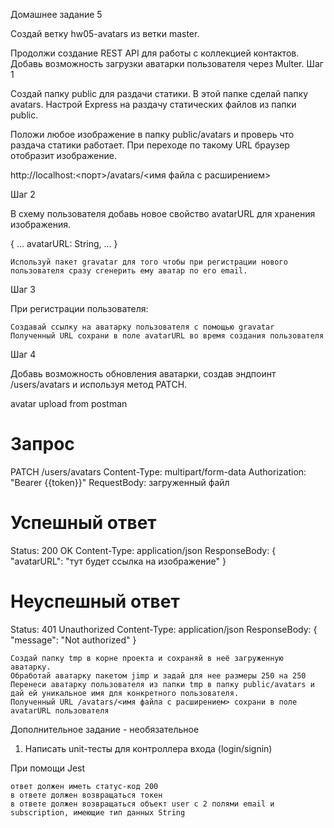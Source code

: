 Домашнее задание 5

Создай ветку hw05-avatars из ветки master.

Продолжи создание REST API для работы с коллекцией контактов. Добавь возможность загрузки аватарки пользователя через Multer.
Шаг 1

Создай папку public для раздачи статики. В этой папке сделай папку avatars. Настрой Express на раздачу статических файлов из папки public.

Положи любое изображение в папку public/avatars и проверь что раздача статики работает. При переходе по такому URL браузер отобразит изображение.

http://localhost:<порт>/avatars/<имя файла с расширением>

Шаг 2

В схему пользователя добавь новое свойство avatarURL для хранения изображения.

{
  ...
  avatarURL: String,
  ...
}

    Используй пакет gravatar для того чтобы при регистрации нового пользователя сразу сгенерить ему аватар по его email.

Шаг 3

При регистрации пользователя:

    Создавай ссылку на аватарку пользователя с помощью gravatar
    Полученный URL сохрани в поле avatarURL во время создания пользователя

Шаг 4

Добавь возможность обновления аватарки, создав эндпоинт /users/avatars и используя метод PATCH.

avatar upload from postman

# Запрос
PATCH /users/avatars
Content-Type: multipart/form-data
Authorization: "Bearer {{token}}"
RequestBody: загруженный файл

# Успешный ответ
Status: 200 OK
Content-Type: application/json
ResponseBody: {
  "avatarURL": "тут будет ссылка на изображение"
}

# Неуспешный ответ
Status: 401 Unauthorized
Content-Type: application/json
ResponseBody: {
  "message": "Not authorized"
}

    Создай папку tmp в корне проекта и сохраняй в неё загруженную аватарку.
    Обработай аватарку пакетом jimp и задай для нее размеры 250 на 250
    Перенеси аватарку пользователя из папки tmp в папку public/avatars и дай ей уникальное имя для конкретного пользователя.
    Полученный URL /avatars/<имя файла с расширением> сохрани в поле avatarURL пользователя

Дополнительное задание - необязательное
1. Написать unit-тесты для контроллера входа (login/signin)

При помощи Jest

    ответ должен иметь статус-код 200
    в ответе должен возвращаться токен
    в ответе должен возвращаться объект user с 2 полями email и subscription, имеющие тип данных String
